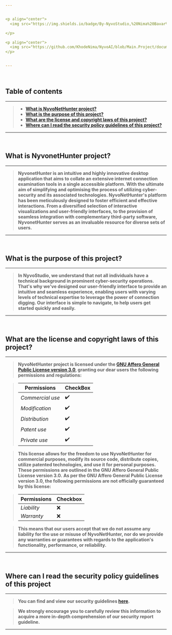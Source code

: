 ```yaml
---


<p align="center">
  <img src="https://img.shields.io/badge/By-NyvoStudio,%20Nima%20Bavar%20and%20Amirali%20Yazdani-black?style=flat&logoColor=black" alt="badge" />

</p>

<p align="center">
  <img src="https://github.com/KhodeNima/NyvoAI/blob/Main.Project/documentations/project_logo_ideas/12.png" alt="logo" width="200" />
</p>


---
```



<br>


## Table of contents
---
> - [**What is NyvoNetHunter project?**](#what-is-nyvonethunter-project)
> - [**What is the purpose of this project?**](#what-is-the-purpose-of-this-project)
> - [**What are the license and copyright laws of this project?**](#what-are-the-license-and-copyright-laws-of-this-project)
> - [**Where can I read the security policy guidelines of this project?**](#where-can-i-read-the-security-policy-guidelines-of-this-project)
---


<br>


## What is NyvonetHunter project?
---
> **NyvonetHunter is an intuitive and highly innovative desktop application that aims to collate an extensive internet connection examination tools in a single accessible platform. With the ultimate aim of simplifying and optimising the process of utilizing cyber-security and its associated technologies. NyvoNetHunter's platform has been meticulously designed to foster efficient and effective interactions. From a diversified selection of interactive visualizations and user-friendly interfaces, to the provision of seamless integration with complementary third-party software, NyvonetHunter serves as an invaluable resource for diverse sets of users.**
---


<br>


## What is the purpose of this project?
---
> **In NyvoStudio, we understand that not all individuals have a technical background in prominent cyber-security operations. That's why we've designed our user-friendly interface to provide an intuitive and seamless experience, enabling users with varying levels of technical expertise to leverage the power of connection digging. Our interface is simple to navigate, to help users get started quickly and easily.**
---


<br>


## What are the license and copyright laws of this project?
---
> **NyvoNetHunter project is licensed under the [GNU Affero General Public License version 3.0](), granting our dear users the following permissions and regulations:**

> | **Permissions**     | CheckBox |
> | -------------       |  ------  |
> |   *Commercial use*  |    ✔️   |
> |   *Modification*    |    ✔️   |
> |   *Distribution*    |    ✔️   |
> |   *Patent use*      |    ✔️   |
> |   *Private use*     |    ✔️   |


> **This license allows for the freedom to use NyvoNetHunter for commercial purposes, modify its source code, distribute copies, utilize patented technologies, and use it for personal purposes. These permissions are outlined in the GNU Affero General Public License version 3.0.**
> **As per the GNU Affero General Public License version 3.0, the following permissions are not officially guaranteed by this license:**

> | **Permissions** | **Checkbox** |
> | --------------- | ------------ |
> |   *Liability*   |      ❌      |
> |   *Warranty*    |      ❌      |

> **This means that our users accept that we do not assume any liability for the use or misuse of NyvoNetHunter, nor do we provide any warranties or guarantees with regards to the application's functionality, performance, or reliability.**
---


<br>


## Where can I read the security policy guidelines of this project
---
> **You can find and view our security guidelines [**here**](https://github.com/KhodeNima/NyvoNetHunter/security/policy).**

> **We strongly encourage you to carefully review this information to acquire a more in-depth comprehension of our security report guideline.**
---


<br>
